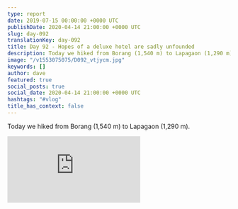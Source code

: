 ```yaml
---
type: report
date: 2019-07-15 00:00:00 +0000 UTC
publishDate: 2020-04-14 21:00:00 +0000 UTC
slug: day-092
translationKey: day-092
title: Day 92 - Hopes of a deluxe hotel are sadly unfounded
description: Today we hiked from Borang (1,540 m) to Lapagaon (1,290 m).
image: "/v1553075075/D092_vtjycm.jpg"
keywords: []
author: dave
featured: true
social_posts: true
social_date: 2020-04-14 21:00:00 +0000 UTC
hashtags: "#vlog"
title_has_context: false
---
```


Today we hiked from Borang (1,540 m) to Lapagaon (1,290 m).

<iframe class="youtube75" src="https://www.youtube.com/embed/1ddzooRv-Cg" frameborder="0" allow="accelerometer; autoplay; encrypted-media; gyroscope; picture-in-picture" allowfullscreen></iframe>

